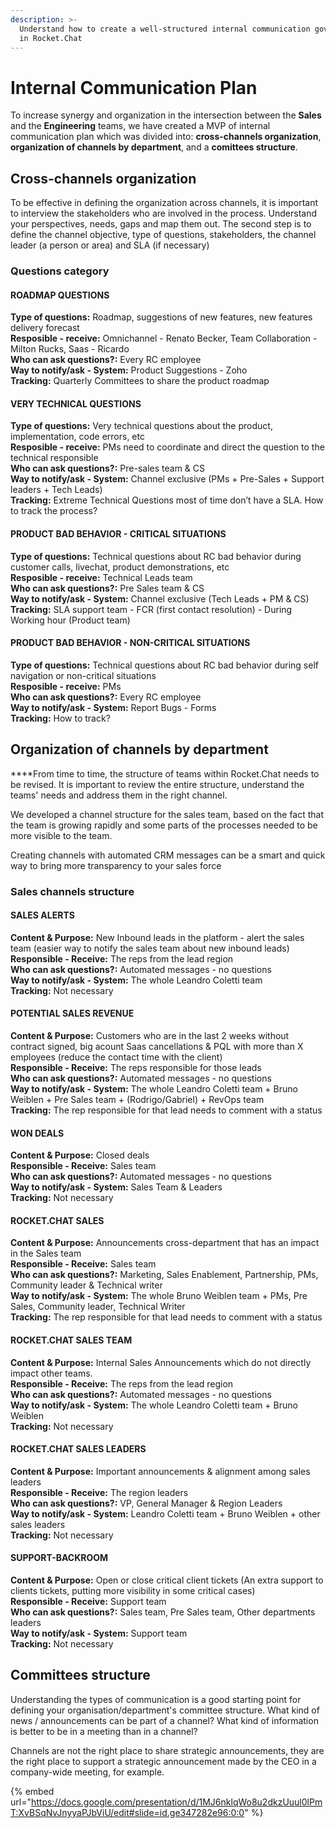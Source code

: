 ```yaml
---
description: >-
  Understand how to create a well-structured internal communication governance
  in Rocket.Chat
---
```


# Internal Communication Plan

To increase synergy and organization in the intersection between the **Sales** and the **Engineering** teams, we have created a MVP of internal communication plan which was divided into: **cross-channels organization**, **organization of channels by department**, and a **comittees structure**.

## **‌Cross-channels organization**

‌To be effective in defining the organization across channels, it is important to interview the stakeholders who are involved in the process. Understand your perspectives, needs, gaps and map them out. The second step is to define the channel objective, type of questions, stakeholders, the channel leader (a person or area) and SLA (if necessary)‌

### **Questions category**

#### ROADMAP QUESTIONS

**Type of questions:** Roadmap, suggestions of new features, new features delivery forecast\
**Resposible - receive:** Omnichannel - Renato Becker, Team Collaboration - Milton Rucks, Saas - Ricardo\
**Who can ask questions?:** Every RC employee\
**Way to notify/ask - System:** Product Suggestions - Zoho\
**Tracking:** Quarterly Committees to share the product roadmap

#### VERY TECHNICAL QUESTIONS

**Type of questions:** Very technical questions about the product, implementation, code errors, etc\
**Resposible - receive:** PMs need to coordinate and direct the question to the technical responsible\
**Who can ask questions?:** Pre-sales team & CS\
**Way to notify/ask - System:** Channel exclusive (PMs + Pre-Sales + Support leaders + Tech Leads)\
**Tracking:** Extreme Technical Questions most of time don’t have a SLA. How to track the process?

#### PRODUCT BAD BEHAVIOR - CRITICAL SITUATIONS

**Type of questions:** Technical questions about RC bad behavior during customer calls, livechat, product demonstrations, etc\
**Resposible - receive:** Technical Leads team\
**Who can ask questions?:** Pre Sales team & CS\
**Way to notify/ask - System:** Channel exclusive (Tech Leads + PM & CS)\
**Tracking:** SLA support team - FCR (first contact resolution) - During Working hour (Product team)

#### PRODUCT BAD BEHAVIOR - NON-CRITICAL SITUATIONS

**Type of questions:** Technical questions about RC bad behavior during self navigation or non-critical situations\
**Resposible - receive:** PMs\
**Who can ask questions?:** Every RC employee\
**Way to notify/ask - System:** Report Bugs - Forms\
**Tracking:** How to track?

## **Organization of channels by department**

**‌**From time to time, the structure of teams within Rocket.Chat needs to be revised. It is important to review the entire structure, understand the teams' needs and address them in the right channel.

‌We developed a channel structure for the sales team, based on the fact that the team is growing rapidly and some parts of the processes needed to be more visible to the team.

‌Creating channels with automated CRM messages can be a smart and quick way to bring more transparency to your sales force

### **Sales channels structure**

#### SALES ALERTS

**Content & Purpose:** New Inbound leads in the platform - alert the sales team (easier way to notify the sales team about new inbound leads)\
**Responsible - Receive:** The reps from the lead region\
**Who can ask questions?:** Automated messages - no questions\
**Way to notify/ask - System:** The whole Leandro Coletti team\
**Tracking:** Not necessary

#### POTENTIAL SALES REVENUE

**Content & Purpose:** Customers who are in the last 2 weeks without contract signed, big acount Saas cancellations & PQL with more than X employees (reduce the contact time with the client)\
**Responsible - Receive:** The reps responsible for those leads\
**Who can ask questions?:** Automated messages - no questions\
**Way to notify/ask - System:** The whole Leandro Coletti team + Bruno Weiblen + Pre Sales team + (Rodrigo/Gabriel) + RevOps team\
**Tracking:** The rep responsible for that lead needs to comment with a status

#### WON DEALS

**Content & Purpose:** Closed deals\
**Responsible - Receive:** Sales team\
**Who can ask questions?:** Automated messages - no questions\
**Way to notify/ask - System:** Sales Team & Leaders\
**Tracking:** Not necessary

#### ROCKET.CHAT SALES

**Content & Purpose:** Announcements cross-department that has an impact in the Sales team\
**Responsible - Receive:** Sales team\
**Who can ask questions?:** Marketing, Sales Enablement, Partnership, PMs, Community leader & Technical writer\
**Way to notify/ask - System:** The whole Bruno Weiblen team + PMs, Pre Sales, Community leader, Technical Writer\
**Tracking:** The rep responsible for that lead needs to comment with a status

#### ROCKET.CHAT SALES TEAM

**Content & Purpose:** Internal Sales Announcements which do not directly impact other teams.\
**Responsible - Receive:** The reps from the lead region\
**Who can ask questions?:** Automated messages - no questions\
**Way to notify/ask - System:** The whole Leandro Coletti team + Bruno Weiblen\
**Tracking:** Not necessary

#### ROCKET.CHAT SALES LEADERS

**Content & Purpose:** Important announcements & alignment among sales leaders\
**Responsible - Receive:** The region leaders\
**Who can ask questions?:** VP, General Manager & Region Leaders\
**Way to notify/ask - System:** Leandro Coletti team + Bruno Weiblen + other sales leaders\
**Tracking:** Not necessary

#### SUPPORT-BACKROOM

**Content & Purpose:** Open or close critical client tickets (An extra support to clients tickets, putting more visibility in some critical cases)\
**Responsible - Receive:** Support team\
**Who can ask questions?:** Sales team, Pre Sales team, Other departments leaders\
**Way to notify/ask - System:** Support team\
**Tracking:** Not necessary

## **Committees structure**

Understanding the types of communication is a good starting point for defining your organisation/department's committee structure. What kind of news / announcements can be part of a channel? What kind of information is better to be in a meeting than in a channel?

Channels are not the right place to share strategic announcements, they are the right place to support a strategic announcement made by the CEO in a company-wide meeting, for example.

{% embed url="https://docs.google.com/presentation/d/1MJ6nklqWo8u2dkzUuul0lPmT:XvBSqNvJnyyaPJbViU/edit#slide=id.ge347282e96:0:0" %}
